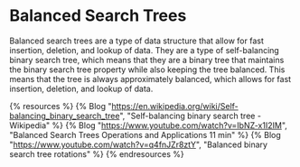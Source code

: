 # Balanced Search Trees

Balanced search trees are a type of data structure that allow for fast insertion, deletion, and lookup of data. They are a type of self-balancing binary search tree, which means that they are a binary tree that maintains the binary search tree property while also keeping the tree balanced. This means that the tree is always approximately balanced, which allows for fast insertion, deletion, and lookup of data.

{% resources %}
  {% Blog "https://en.wikipedia.org/wiki/Self-balancing_binary_search_tree", "Self-balancing binary search tree - Wikipedia" %}
  {% Blog "https://www.youtube.com/watch?v=IbNZ-x1I2IM", "Balanced Search Trees Operations and Applications 11 min" %}
  {% Blog "https://www.youtube.com/watch?v=q4fnJZr8ztY", "Balanced binary search tree rotations" %}
{% endresources %}

